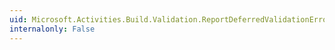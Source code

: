 ```yaml
---
uid: Microsoft.Activities.Build.Validation.ReportDeferredValidationErrorsTask.DeferredValidationErrorsFilePath
internalonly: False
---
```

